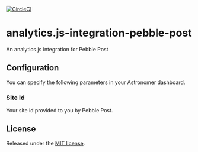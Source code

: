 [![CircleCI](https://circleci.com/gh/astronomer-integrations/analytics.js-integration-pebble-post.svg?style=svg)](https://circleci.com/gh/astronomer-integrations/analytics.js-integration-pebble-post)

# analytics.js-integration-pebble-post
An analytics.js integration for Pebble Post

## Configuration

You can specify the following parameters in your Astronomer dashboard.

### Site Id

Your site id provided to you by Pebble Post.

## License

Released under the [MIT license](License.md).
